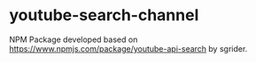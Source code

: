 # youtube-search-channel

NPM Package developed based on https://www.npmjs.com/package/youtube-api-search by sgrider.
